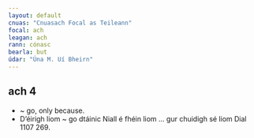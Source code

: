 ```yaml
---
layout: default
cnuas: "Cnuasach Focal as Teileann"
focal: ach
leagan: ach
rann: cónasc
bearla: but
údar: "Úna M. Uí Bheirn"
---
```


## ach 4


* ~ go, only because.
* D’éirigh liom ~ go dtáinic Niall é fhéin liom … gur chuidigh sé liom Dial 1107 269.
